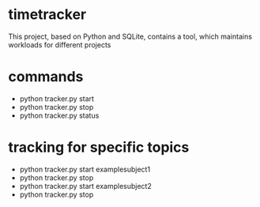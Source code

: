 # timetracker
This project, based on Python and SQLite, contains a tool, which maintains workloads for different projects

# commands
- python tracker.py start
- python tracker.py stop
- python tracker.py status

# tracking for specific topics
- python tracker.py start examplesubject1
- python tracker.py stop
- python tracker.py start examplesubject2
- python tracker.py stop





